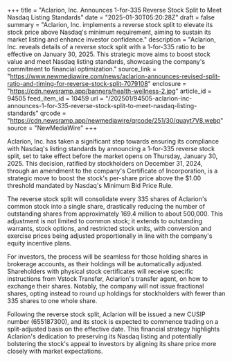 +++
title = "Aclarion, Inc. Announces 1-for-335 Reverse Stock Split to Meet Nasdaq Listing Standards"
date = "2025-01-30T05:20:28Z"
draft = false
summary = "Aclarion, Inc. implements a reverse stock split to elevate its stock price above Nasdaq's minimum requirement, aiming to sustain its market listing and enhance investor confidence."
description = "Aclarion, Inc. reveals details of a reverse stock split with a 1-for-335 ratio to be effective on January 30, 2025. This strategic move aims to boost stock value and meet Nasdaq listing standards, showcasing the company's commitment to financial optimization."
source_link = "https://www.newmediawire.com/news/aclarion-announces-revised-split-ratio-and-timing-for-reverse-stock-split-7079108"
enclosure = "https://cdn.newsramp.app/banners/health-wellness-2.jpg"
article_id = 94505
feed_item_id = 10459
url = "/202501/94505-aclarion-inc-announces-1-for-335-reverse-stock-split-to-meet-nasdaq-listing-standards"
qrcode = "https://cdn.newsramp.app/newmediawire/qrcode/251/30/quayt7V8.webp"
source = "NewMediaWire"
+++

<p>Aclarion, Inc. has taken a significant step towards ensuring its compliance with Nasdaq's listing standards by announcing a 1-for-335 reverse stock split, set to take effect before the market opens on Thursday, January 30, 2025. This decision, ratified by stockholders on December 31, 2024, through an amendment to the company's Certificate of Incorporation, is a strategic move to boost the stock's per-share price above the $1.00 threshold mandated by Nasdaq's Minimum Bid Price Rule.</p><p>The reverse stock split will consolidate every 335 shares of Aclarion's common stock into a single share, drastically reducing the number of outstanding shares from approximately 169.4 million to about 500,000. This adjustment is not limited to common stock; it extends to outstanding warrants, stock options, and restricted stock units, with conversion and exercise prices being adjusted proportionally in line with the company's equity incentive plans.</p><p>For investors, the process will be seamless for those holding shares in brokerage accounts, as their holdings will be automatically adjusted. Shareholders with physical stock certificates will receive specific instructions from Vstock Transfer, Aclarion's transfer agent, on how to exchange their shares. Notably, the company will not issue fractional shares, opting instead to round up holdings for stockholders with fewer than 335 shares to one whole share.</p><p>Following the reverse stock split, Aclarion will be issued a new CUSIP number (655187300), and its stock is expected to commence trading on a split-adjusted basis on the effective date. This financial strategy highlights Aclarion's dedication to preserving its Nasdaq listing and potentially bolstering the stock's appeal to investors by aligning its share price more closely with market expectations.</p>